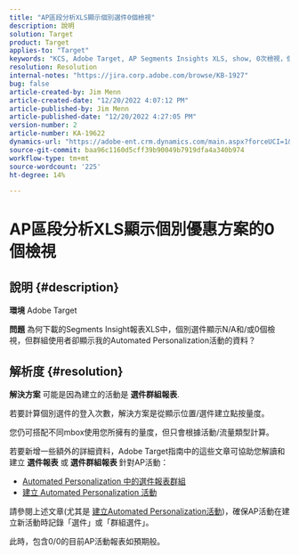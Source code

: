 ```yaml
---
title: "AP區段分析XLS顯示個別選件0個檢視"
description: 說明
solution: Target
product: Target
applies-to: "Target"
keywords: "KCS, Adobe Target, AP Segments Insights XLS, show, 0次檢視，個別優惠"
resolution: Resolution
internal-notes: "https://jira.corp.adobe.com/browse/KB-1927"
bug: false
article-created-by: Jim Menn
article-created-date: "12/20/2022 4:07:12 PM"
article-published-by: Jim Menn
article-published-date: "12/20/2022 4:27:05 PM"
version-number: 2
article-number: KA-19622
dynamics-url: "https://adobe-ent.crm.dynamics.com/main.aspx?forceUCI=1&pagetype=entityrecord&etn=knowledgearticle&id=424d2d5c-8080-ed11-81ac-6045bd006704"
source-git-commit: baa96c1160d5cff39b90049b7919dfa4a340b974
workflow-type: tm+mt
source-wordcount: '225'
ht-degree: 14%

---
```


# AP區段分析XLS顯示個別優惠方案的0個檢視

## 說明 {#description}


<b>環境</b>
Adobe Target

<b>問題</b>
為何下載的Segments Insight報表XLS中，個別選件顯示N/A和/或0個檢視，但群組使用者卻顯示我的Automated Personalization活動的資料？


## 解析度 {#resolution}


<b>解決方案</b>
可能是因為建立的活動是 <b>選件群組報表</b>.

若要計算個別選件的登入次數，解決方案是從顯示位置/選件建立點按量度。

您仍可搭配不同mbox使用您所擁有的量度，但只會根據活動/流量類型計算。

若要新增一些額外的詳細資料，Adobe Target指南中的這些文章可協助您解讀和建立 <b>選件報表</b> 或 <b>選件群組報表 </b>針對AP活動：

- [Automated Personalization 中的選件報表群組](https://experienceleague.adobe.com/docs/target/using/reports/offer-reporting-groups-in-automated-personalization.html)
- [建立 Automated Personalization 活動](https://experienceleague.adobe.com/docs/target/using/activities/automated-personalization/create-ap-activity.html??lang=zh-Hant)




請參閱上述文章(尤其是 [建立Automated Personalization活動](https://experienceleague.adobe.com/docs/target/using/activities/automated-personalization/create-ap-activity.html??lang=zh-Hant))，確保AP活動在建立新活動時記錄「選件」或「群組選件」。

此時，包含0/0的目前AP活動報表如預期般。
